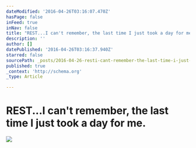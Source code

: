 ```yaml
---
dateModified: '2016-04-26T03:16:07.470Z'
hasPage: false
inFeed: true
inNav: false
title: "REST...I can't remember, the last time I just took a day for me."
description: ''
author: []
datePublished: '2016-04-26T03:16:37.940Z'
starred: false
sourcePath: _posts/2016-04-26-resti-cant-remember-the-last-time-i-just-took-a-day-for.md
published: true
_context: 'http://schema.org'
_type: Article

---
```

# REST...I can't remember, the last time I just took a day for me.
![](https://the-grid-user-content.s3-us-west-2.amazonaws.com/a8cbc340-a781-4d92-9e14-b24cc668d9aa.jpg)
